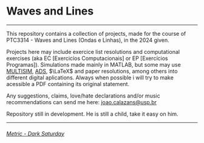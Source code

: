 # Waves and Lines
*******

This repository contains a collection of projects, made for the course of PTC3314 - Waves and Lines (Ondas e Linhas), in the 2024 given.

Projects here may include exercice list resolutions and computational exercises (aka EC [Exercicíos Computacionais] or EP [Exercícios Programas]). Simulations made mainly in MATLAB, but some may use [MULTISIM](https://www.ni.com/en/shop/electronic-test-instrumentation/application-software-for-electronic-test-and-instrumentation-category/what-is-multisim.html?srsltid=AfmBOoq3XldDX_GX6sa1GzUISeYV--lJap98Fdi2DH8KgFH6vAnl7wtI), [ADS](https://www.keysight.com/us/en/products/software/pathwave-design-software/pathwave-advanced-design-system.html), $\LaTeX$ and paper resolutions, among others into different digital aplications.
Always when possible i will try to make acessible a PDF containing its original statement.

Any suggestions, claims, love/hate declarations and/or music recommendations can send me here: [joao.calazans@usp.br](mailto:joao.calazans@usp.br)

Repository still in development. He is still a child, take it easy on him.

*******
###### [Metric - Dark Saturday](https://www.youtube.com/watch?v=lVn2UM8-sKI)
